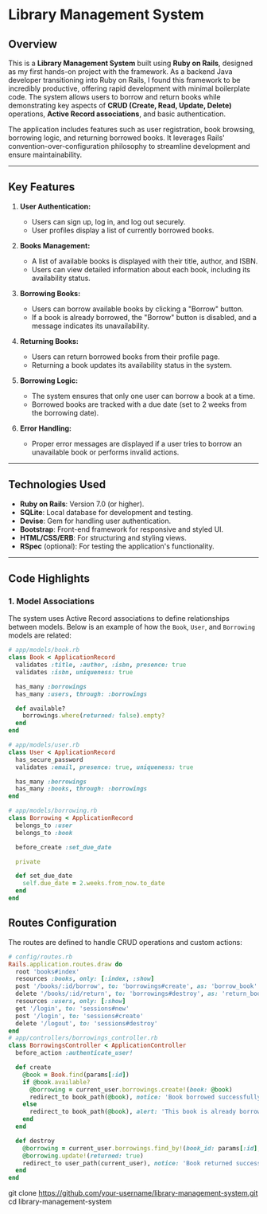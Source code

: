 # Library Management System

## Overview
This is a **Library Management System** built using **Ruby on Rails**, designed as my first hands-on project with the framework. As a backend Java developer transitioning into Ruby on Rails, I found this framework to be incredibly productive, offering rapid development with minimal boilerplate code. The system allows users to borrow and return books while demonstrating key aspects of **CRUD (Create, Read, Update, Delete)** operations, **Active Record associations**, and basic authentication.

The application includes features such as user registration, book browsing, borrowing logic, and returning borrowed books. It leverages Rails' convention-over-configuration philosophy to streamline development and ensure maintainability.

---

## Key Features

1. **User Authentication:**
   - Users can sign up, log in, and log out securely.
   - User profiles display a list of currently borrowed books.

2. **Books Management:**
   - A list of available books is displayed with their title, author, and ISBN.
   - Users can view detailed information about each book, including its availability status.

3. **Borrowing Books:**
   - Users can borrow available books by clicking a "Borrow" button.
   - If a book is already borrowed, the "Borrow" button is disabled, and a message indicates its unavailability.

4. **Returning Books:**
   - Users can return borrowed books from their profile page.
   - Returning a book updates its availability status in the system.

5. **Borrowing Logic:**
   - The system ensures that only one user can borrow a book at a time.
   - Borrowed books are tracked with a due date (set to 2 weeks from the borrowing date).

6. **Error Handling:**
   - Proper error messages are displayed if a user tries to borrow an unavailable book or performs invalid actions.

---

## Technologies Used

- **Ruby on Rails**: Version 7.0 (or higher).
- **SQLite**: Local database for development and testing.
- **Devise**: Gem for handling user authentication.
- **Bootstrap**: Front-end framework for responsive and styled UI.
- **HTML/CSS/ERB**: For structuring and styling views.
- **RSpec** (optional): For testing the application's functionality.

---

## Code Highlights

### 1. **Model Associations**
The system uses Active Record associations to define relationships between models. Below is an example of how the `Book`, `User`, and `Borrowing` models are related:

```ruby
# app/models/book.rb
class Book < ApplicationRecord
  validates :title, :author, :isbn, presence: true
  validates :isbn, uniqueness: true

  has_many :borrowings
  has_many :users, through: :borrowings

  def available?
    borrowings.where(returned: false).empty?
  end
end

# app/models/user.rb
class User < ApplicationRecord
  has_secure_password
  validates :email, presence: true, uniqueness: true

  has_many :borrowings
  has_many :books, through: :borrowings
end

# app/models/borrowing.rb
class Borrowing < ApplicationRecord
  belongs_to :user
  belongs_to :book

  before_create :set_due_date

  private

  def set_due_date
    self.due_date = 2.weeks.from_now.to_date
  end
end
```
## Routes Configuration

The routes are defined to handle CRUD operations and custom actions:

```ruby
# config/routes.rb
Rails.application.routes.draw do
  root 'books#index'
  resources :books, only: [:index, :show]
  post '/books/:id/borrow', to: 'borrowings#create', as: 'borrow_book'
  delete '/books/:id/return', to: 'borrowings#destroy', as: 'return_book'
  resources :users, only: [:show]
  get '/login', to: 'sessions#new'
  post '/login', to: 'sessions#create'
  delete '/logout', to: 'sessions#destroy'
end
# app/controllers/borrowings_controller.rb
class BorrowingsController < ApplicationController
  before_action :authenticate_user!

  def create
    @book = Book.find(params[:id])
    if @book.available?
      @borrowing = current_user.borrowings.create!(book: @book)
      redirect_to book_path(@book), notice: 'Book borrowed successfully.'
    else
      redirect_to book_path(@book), alert: 'This book is already borrowed.'
    end
  end

  def destroy
    @borrowing = current_user.borrowings.find_by!(book_id: params[:id], returned: false)
    @borrowing.update!(returned: true)
    redirect_to user_path(current_user), notice: 'Book returned successfully.'
  end
end
```
git clone https://github.com/your-username/library-management-system.git
cd library-management-system
